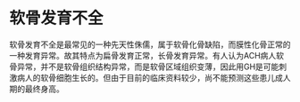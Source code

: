 # 软骨发育不全

软骨发育不全是最常见的一种先天性侏儒，属于软骨化骨缺陷，而膜性化骨正常的一种发育异常。故其特点为扁骨发育正常，长骨发育异常。有人认为ACH病人软骨异常，并不是软骨组织结构异常，而是软骨区域组织变薄，因此用GH是可能刺激病人的软骨细胞生长的。但由于目前的临床资料较少，尚不能预测这些患儿成人期的最终身高。